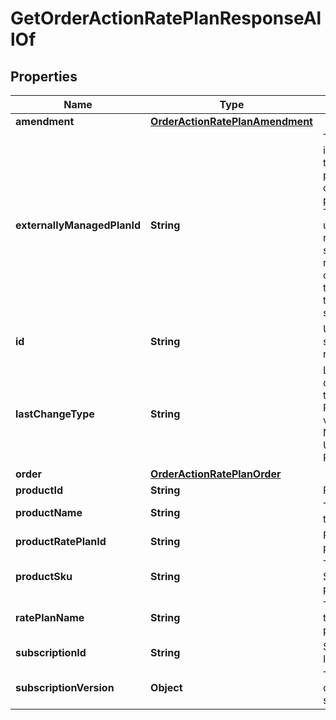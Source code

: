 

# GetOrderActionRatePlanResponseAllOf


## Properties

| Name | Type | Description | Notes |
|------------ | ------------- | ------------- | -------------|
|**amendment** | [**OrderActionRatePlanAmendment**](OrderActionRatePlanAmendment.md) |  |  [optional] |
|**externallyManagedPlanId** | **String** | The unique identifier for the rate plan purchased on a third-party store. This field is used to represent a subscription rate plan created through third-party stores.  |  [optional] |
|**id** | **String** | Unique subscription rate-plan ID. |  [optional] |
|**lastChangeType** | **String** | Latest change type. Possible values are:  - New - Update - Remove  |  [optional] |
|**order** | [**OrderActionRatePlanOrder**](OrderActionRatePlanOrder.md) |  |  [optional] |
|**productId** | **String** | Product ID  |  [optional] |
|**productName** | **String** | The name of the product.  |  [optional] |
|**productRatePlanId** | **String** | Product rate plan ID  |  [optional] |
|**productSku** | **String** | The unique SKU for the product.  |  [optional] |
|**ratePlanName** | **String** | The name of the rate plan.  |  [optional] |
|**subscriptionId** | **String** | Subscription ID.  |  [optional] |
|**subscriptionVersion** | **Object** | The version of the subscription.  |  [optional] |



